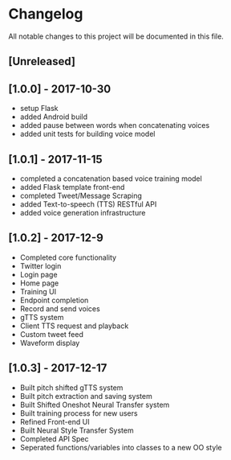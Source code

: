 # Changelog
All notable changes to this project will be documented in this file.

## [Unreleased]

## [1.0.0] - 2017-10-30
- setup Flask
- added Android build
- added pause between words when concatenating voices
- added unit tests for building voice model

## [1.0.1] - 2017-11-15
- completed a concatenation based voice training model
- added Flask template front-end
- completed Tweet/Message Scraping
- added Text-to-speech (TTS) RESTful API
- added voice generation infrastructure

## [1.0.2] - 2017-12-9
- Completed core functionality
- Twitter login
- Login page
- Home page
- Training UI
- Endpoint completion
- Record and send voices
- gTTS system
- Client TTS request and playback
- Custom tweet feed
- Waveform display

## [1.0.3] - 2017-12-17
- Built pitch shifted gTTS system
- Built pitch extraction and saving system
- Built Shifted Oneshot Neural Transfer system
- Built training process for new users
- Refined Front-end UI
- Built Neural Style Transfer System 
- Completed API Spec
- Seperated functions/variables into classes to a new OO style

